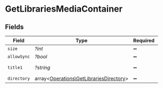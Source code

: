 # GetLibrariesMediaContainer


## Fields

| Field                                                                                       | Type                                                                                        | Required                                                                                    | Description                                                                                 | Example                                                                                     |
| ------------------------------------------------------------------------------------------- | ------------------------------------------------------------------------------------------- | ------------------------------------------------------------------------------------------- | ------------------------------------------------------------------------------------------- | ------------------------------------------------------------------------------------------- |
| `size`                                                                                      | *?int*                                                                                      | :heavy_minus_sign:                                                                          | N/A                                                                                         | 5                                                                                           |
| `allowSync`                                                                                 | *?bool*                                                                                     | :heavy_minus_sign:                                                                          | N/A                                                                                         | false                                                                                       |
| `title1`                                                                                    | *?string*                                                                                   | :heavy_minus_sign:                                                                          | N/A                                                                                         | Plex Library                                                                                |
| `directory`                                                                                 | array<[Operations\GetLibrariesDirectory](../../Models/Operations/GetLibrariesDirectory.md)> | :heavy_minus_sign:                                                                          | N/A                                                                                         |                                                                                             |